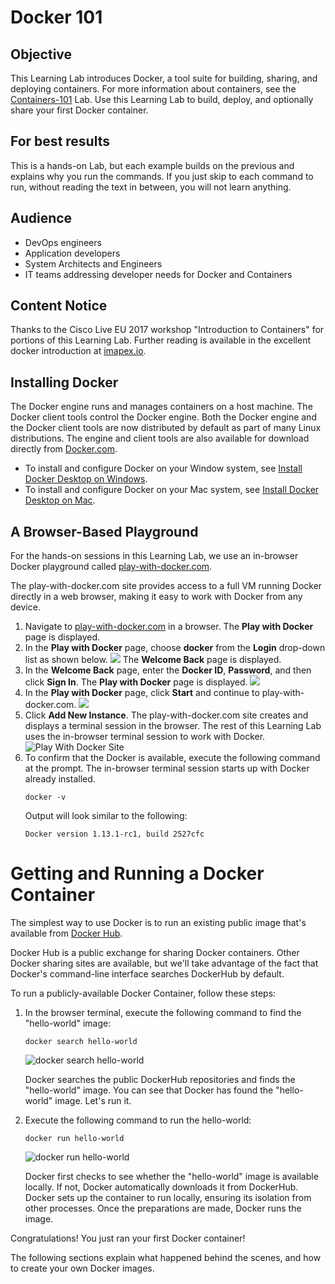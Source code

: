 # Docker 101

## Objective

This Learning Lab introduces Docker, a tool suite for building, sharing, and deploying containers. For more information about containers, see the [Containers-101](https://developer.cisco.com/learning/lab/containers-101/step/1) Lab. Use this Learning Lab to build, deploy, and optionally share your first Docker container.

## For best results
This is a hands-on Lab, but each example builds on the previous and explains why you run the commands. If you just skip to each command to run, without reading the text in between, you will not learn anything.

## Audience

* DevOps engineers
* Application developers
* System Architects and Engineers
* IT teams addressing developer needs for Docker and Containers

## Content Notice

Thanks to the Cisco Live EU 2017 workshop "Introduction to Containers" for portions of this Learning Lab. Further reading is available in the excellent docker introduction at [imapex.io](https://github.com/imapex-training/mod_adv_docker/blob/master/README.md).

## Installing Docker
The Docker engine runs and manages containers on a host machine. The Docker client tools control the Docker engine. Both the Docker engine and the Docker client tools are now distributed by default as part of many Linux distributions. The engine and client tools are also available for download directly from [Docker.com](http://www.docker.com).

* To install and configure Docker on your Window system, see [Install Docker Desktop on Windows](https://docs.docker.com/docker-for-windows/install/).
* To install and configure Docker on your Mac system, see [Install Docker Desktop on Mac](https://docs.docker.com/docker-for-mac/install/).


## A Browser-Based Playground

For the hands-on sessions in this Learning Lab, we use an in-browser Docker playground called [play-with-docker.com](http://labs.play-with-docker.com/).

The play-with-docker.com site provides access to a full VM running Docker directly in a web browser, making it easy to work with Docker from any device.

1. Navigate to [play-with-docker.com](http://labs.play-with-docker.com/) in a browser.
    The **Play with Docker** page is displayed.
2. In the **Play with Docker** page, choose **docker** from the **Login** drop-down list as shown below.
     ![](assets/images/login-docker.png)
     The **Welcome Back** page is displayed.
3. In the **Welcome Back** page, enter the **Docker ID**, **Password**, and then click **Sign In**.
    The **Play with Docker** page is displayed.
    ![](assets/images/login2.png)
4. In the **Play with Docker** page, click **Start** and continue to play-with-docker.com.
     ![](assets/images/start-docker.png) 
5. Click **Add New Instance**.
    The play-with-docker.com site creates and displays a terminal session in the browser. The rest of this Learning Lab uses the in-browser terminal session to work with Docker.
   ![Play With Docker Site](assets/images/playwithdocker1.png)
6. To confirm that the Docker is available, execute the following command at the prompt.
   The in-browser terminal session starts up with Docker already installed. 
   ```
   docker -v
   ```    
   Output will look similar to the following:  
   ```
   Docker version 1.13.1-rc1, build 2527cfc
   ```

# Getting and Running a Docker Container

The simplest way to use Docker is to run an existing public image that's available from [Docker Hub](https://hub.docker.com/).

Docker Hub is a public exchange for sharing Docker containers. Other Docker sharing sites are available, but we'll take advantage of the fact that Docker's command-line interface searches DockerHub by default.

To run a publicly-available Docker Container, follow these steps:

1. In the browser terminal, execute the following command to find the "hello-world" image:

    `docker search hello-world`

    ![docker search hello-world](assets/images/dockersearch.png)

   Docker searches the public DockerHub repositories and finds the "hello-world" image.
   You can see that Docker has found the "hello-world" image. Let's run it.

2. Execute the following command to run the hello-world:

   `docker run hello-world`
   
    ![docker run hello-world](assets/images/dockerrun1.png)  

   Docker first checks to see whether the "hello-world" image is available locally. If not, Docker automatically downloads it from DockerHub. Docker sets up the container to run locally, ensuring its isolation from other processes. Once the preparations are made, Docker runs the image.

Congratulations! You just ran your first Docker container!

The following sections explain what happened behind the scenes, and how to create your own Docker images.
